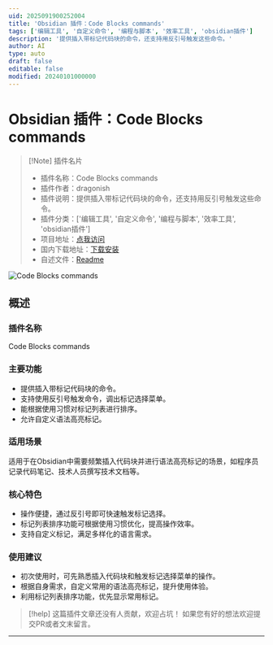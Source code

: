 ```yaml
---
uid: 2025091900252004
title: 'Obsidian 插件：Code Blocks commands'
tags: ['编辑工具', '自定义命令', '编程与脚本', '效率工具', 'obsidian插件']
description: '提供插入带标记代码块的命令，还支持用反引号触发这些命令。'
author: AI
type: auto
draft: false
editable: false
modified: 20240101000000
---
```


# Obsidian 插件：Code Blocks commands

> [!Note] 插件名片
> - 插件名称：Code Blocks commands
> - 插件作者：dragonish
> - 插件说明：提供插入带标记代码块的命令，还支持用反引号触发这些命令。
> - 插件分类：['编辑工具', '自定义命令', '编程与脚本', '效率工具', 'obsidian插件']
> - 项目地址：[点我访问](https://github.com/dragonish/code-blocks-commands)
> - 国内下载地址：[下载安装](https://pkmer.cn/products/plugin/pluginMarket/?code-blocks-commands)
> - 自述文件：[Readme](https://ghproxy.net/https://raw.githubusercontent.com/dragonish/code-blocks-commands/master/README.md)

![Code Blocks commands](https://cdn.pkmer.cn/covers/code-blocks-commands_internal_0.gif!pkmer)

## 概述

### 插件名称
Code Blocks commands

### 主要功能
- 提供插入带标记代码块的命令。
- 支持使用反引号触发命令，调出标记选择菜单。
- 能根据使用习惯对标记列表进行排序。
- 允许自定义语法高亮标记。

### 适用场景
适用于在Obsidian中需要频繁插入代码块并进行语法高亮标记的场景，如程序员记录代码笔记、技术人员撰写技术文档等。

### 核心特色
- 操作便捷，通过反引号即可快速触发标记选择。
- 标记列表排序功能可根据使用习惯优化，提高操作效率。
- 支持自定义标记，满足多样化的语言需求。

### 使用建议
- 初次使用时，可先熟悉插入代码块和触发标记选择菜单的操作。
- 根据自身需求，自定义常用的语法高亮标记，提升使用体验。
- 利用标记列表排序功能，优先显示常用标记。


> [!help] 
> 这篇插件文章还没有人贡献，欢迎占坑！
> 如果您有好的想法欢迎提交PR或者文末留言。
> 

---


